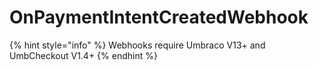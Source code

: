 # OnPaymentIntentCreatedWebhook

{% hint style="info" %}
Webhooks require Umbraco V13+ and UmbCheckout V1.4+
{% endhint %}
